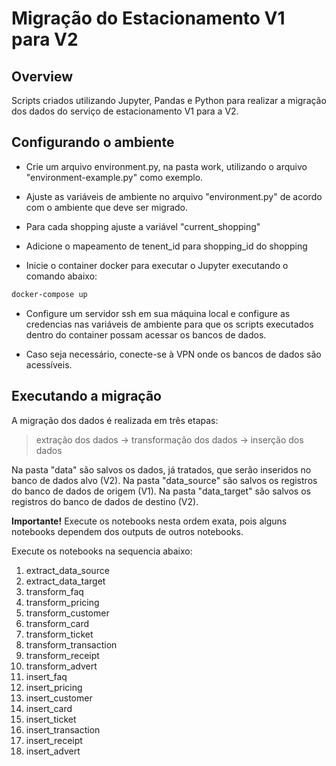 # Migração do Estacionamento V1 para V2

## Overview

Scripts criados utilizando Jupyter, Pandas e Python para realizar a migração dos dados do serviço de estacionamento V1 para a V2.

## Configurando o ambiente

- Crie um arquivo environment.py, na pasta work, utilizando o arquivo "environment-example.py" como exemplo.

- Ajuste as variáveis de ambiente no arquivo "environment.py" de acordo com o ambiente que deve ser migrado.

- Para cada shopping ajuste a variável "current_shopping"

- Adicione o mapeamento de tenent_id para shopping_id do shopping

- Inicie o container docker para executar o Jupyter executando o comando abaixo:

```sh
docker-compose up
```

- Configure um servidor ssh em sua máquina local e configure as credencias nas variáveis de ambiente para que os scripts executados dentro do container possam acessar os bancos de dados.

- Caso seja necessário, conecte-se à VPN onde os bancos de dados são acessíveis.

## Executando a migração

A migração dos dados é realizada em três etapas:

> extração dos dados -> transformação dos dados -> inserção dos dados

Na pasta "data" são salvos os dados, já tratados, que serão inseridos no banco de dados alvo (V2).
Na pasta "data_source" são salvos os registros do banco de dados de origem (V1).
Na pasta "data_target" são salvos os registros do banco de dados de destino (V2).

**Importante!** Execute os notebooks nesta ordem exata, pois alguns notebooks dependem dos outputs de outros notebooks.

Execute os notebooks na sequencia abaixo:

1. extract_data_source
2. extract_data_target
3. transform_faq
4. transform_pricing
5. transform_customer
6. transform_card
7. transform_ticket
8. transform_transaction
9. transform_receipt
10. transform_advert
11. insert_faq
12. insert_pricing
13. insert_customer
14. insert_card
15. insert_ticket
16. insert_transaction
17. insert_receipt
18. insert_advert
